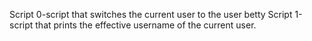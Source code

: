 Script 0-script that switches the current user to the user betty
Script 1-script that prints the effective username of the current user.
